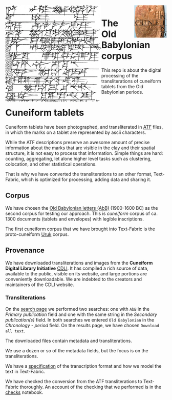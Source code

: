 <img src="images/logo.png" align="left"/>
<img src="images/ninologo.png" align="right" width="20%"/>

The Old Babylonian corpus
==============================

This repo is about the digital processing of the transliterations of
cuneiform tablets from the Old Babylonian periods.

Cuneiform tablets
=================

Cuneiform tablets have been photographed, and transliterated
in [ATF](http://oracc.museum.upenn.edu/doc/help/editinginatf/cdliatf/index.html)
files, in which the marks on a tablet are represented by ascii characters.

While the ATF descriptions preserve an awesome amount of precise information
about the marks that are visible in the clay and their spatial structure, it is
not easy to process that information. Simple things are hard: counting,
aggregating, let alone higher level tasks such as clustering, colocation, and
other statistical operations.

That is why we have converted the transliterations to an other format,
Text-Fabric, which is optimized for processing, adding data and sharing it.

Corpus
------

We have chosen the
[Old Babylonian letters (AbB)](http://cdli.ox.ac.uk/wiki/doku.php?id=old_babylonian_letters)
(1900-1600 BC) as the second corpus for testing our approach. This is
*cuneiform* corpus of ca. 1300 documents (tablets and envelopes) with legible inscriptions.

The first cuneiform corpus that we have brought into Text-Fabric is the
proto-cuneiform
[Uruk](https://github.com/Nino-cunei/uruk/blob/master/docs/about.md)
corpus.

Provenance
----------

We have downloaded transliterations and images from the **Cuneiform Digital
Library Initiative** [CDLI](https://cdli.ucla.edu).
It has compiled a rich source of
data, available to the public, visible on its website, and large portions are
conveniently downloadable. We are indebted to the creators and maintainers of
the CDLI website.

### Transliterations

On the [search page](https://cdli.ucla.edu/search/search.php) we performed two
searches: one with `AbB` in the *Primary publication* field and one with the same string
in the *Secondary publication(s)* field. In both searches we entered 
`Old Babylonian` in the *Chronology - period* field.
On the results
page, we have chosen `Download all text`.

The downloaded files contain metadata and transliterations.

We use a dozen or so of the metadata fields, but the focus is on the transliterations.

We have a [specification](transcription.md) of the transcription format and
how we model the text in Text-Fabric.

We have checked the conversion from the ATF transliterations to Text-Fabric
thoroughly.
An account of the checking that we performed is in the
[checks](http://nbviewer.jupyter.org/github/Nino-cunei/oldbabylonian/blob/master/programs/checks.ipynb)
notebook.

